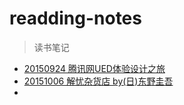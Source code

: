 # readding-notes
> 读书笔记

* [20150924 腾讯网UED体验设计之旅](https://github.com/zzTonyQzz/readding-notes/blob/master/20150924%20%E8%85%BE%E8%AE%AF%E7%BD%91UED%E4%BD%93%E9%AA%8C%E8%AE%BE%E8%AE%A1%E4%B9%8B%E6%97%85.md)
* [20151006 解忧杂货店 by(日)东野圭吾](https://github.com/zzTonyQzz/readding-notes/blob/master/20151006%20%E8%A7%A3%E5%BF%A7%E6%9D%82%E8%B4%A7%E5%BA%97%20by(%E6%97%A5)%E4%B8%9C%E9%87%8E%E5%9C%AD%E5%90%BE.md)  
* 
